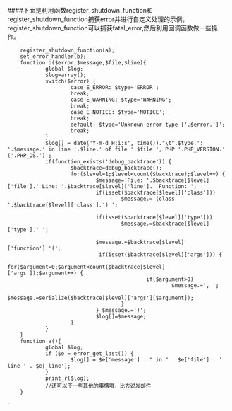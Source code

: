 ####下面是利用函数register_shutdown_function和register_shutdown_function捕获error并进行自定义处理的示例，register_shutdown_function可以捕获fatal_error,然后利用回调函数做一些操作。




        register_shutdown_function(a);
        set_error_handler(b);
        function b($error,$message,$file,$line){
                global $log;
                $log=array();
                switch($error) {
                        case E_ERROR: $type='ERROR';
                        break;
                        case E_WARNING: $type='WARNING';
                        break;
                        case E_NOTICE: $type='NOTICE';
                        break;
                        default: $type='Unknown error type ['.$error.']';
                        break;
                }
                $log[] = date('Y-m-d H:i:s', time())."\t".$type.': '.$message.' in line '.$line.' of file '.$file.', PHP '.PHP_VERSION.' ('.PHP_OS.')';
                if(function_exists('debug_backtrace')) {
                        $backtrace=debug_backtrace();
                        for($level=1;$level<count($backtrace);$level++) {
                                $message='File: '.$backtrace[$level]['file'].' Line: '.$backtrace[$level]['line'].' Function: ';
                                if(isset($backtrace[$level]['class']))
                                        $message.='(class '.$backtrace[$level]['class'].') ';

                                if(isset($backtrace[$level]['type']))
                                        $message.=$backtrace[$level]['type'].' ';

                                $message.=$backtrace[$level]['function'].'(';
                                 if(isset($backtrace[$level]['args'])) {
                                        for($argument=0;$argument<count($backtrace[$level]['args']);$argument++) {
                                                if($argument>0)
                                                        $message.=', ';
                                                $message.=serialize($backtrace[$level]['args'][$argument]);
                                        }
                                } $message.=')';
                                $log[]=$message;
                        }
                }
        }
        function a(){
                global $log;
                if ($e = error_get_last()) {
                        $log[] = $e['message'] . " in " . $e['file'] . ' line ' . $e['line'];
                }
                print_r($log);
                //还可以干一些其他的事情哦，比方说发邮件
        }


`